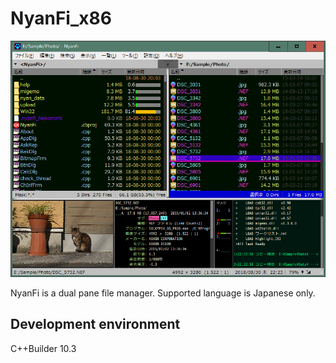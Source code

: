 # NyanFi_x86

![Screenshot](screenshot.png)

NyanFi is a dual pane file manager.
Supported language is Japanese only.

## Development environment
C++Builder 10.3
